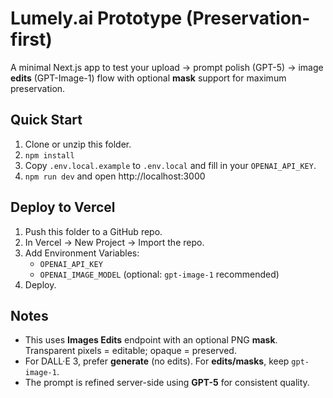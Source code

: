 # Lumely.ai Prototype (Preservation-first)

A minimal Next.js app to test your upload → prompt polish (GPT-5) → image **edits** (GPT-Image-1) flow with optional **mask** support for maximum preservation.

## Quick Start

1) Clone or unzip this folder.
2) `npm install`
3) Copy `.env.local.example` to `.env.local` and fill in your `OPENAI_API_KEY`.
4) `npm run dev` and open http://localhost:3000

## Deploy to Vercel

1) Push this folder to a GitHub repo.
2) In Vercel → New Project → Import the repo.
3) Add Environment Variables:
   - `OPENAI_API_KEY`
   - `OPENAI_IMAGE_MODEL` (optional: `gpt-image-1` recommended)
4) Deploy.

## Notes

- This uses **Images Edits** endpoint with an optional PNG **mask**. Transparent pixels = editable; opaque = preserved.
- For DALL·E 3, prefer **generate** (no edits). For **edits/masks**, keep `gpt-image-1`.
- The prompt is refined server-side using **GPT-5** for consistent quality.

